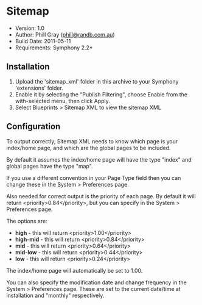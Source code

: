 # Sitemap

* Version: 1.0
* Author: Phill Gray (phill@randb.com.au)
* Build Date: 2011-05-11
* Requirements: Symphony 2.2*

## Installation

1. Upload the 'sitemap_xml' folder in this archive to your Symphony 'extensions' folder.
2. Enable it by selecting the "Publish Filtering", choose Enable from the with-selected menu, then click Apply.
3. Select Blueprints > Sitemap XML to view the sitemap XML

## Configuration
To output correctly, Sitemap XML needs to know which page is your index/home page, and which are the global pages to be included. 

By default it assumes the index/home page will have the type "index" and global pages have the type "map". 

If you use a different convention in your Page Type field then you can change these in the System > Preferences page. 

Also needed for correct output is the priority of each page. By default it will return &lt;priority&gt;0.84&lt;/priority&gt;, but you can specify in the System > Preferences page.

The options are:
* **high** - this will return &lt;priority&gt;1.00&lt;/priority&gt;
* **high-mid** - this will return &lt;priority&gt;0.84&lt;/priority&gt;
* **mid** - this will return &lt;priority&gt;0.64&lt;/priority&gt;
* **mid-low** - this will return &lt;priority&gt;0.44&lt;/priority&gt;
* **low** - this will return &lt;priority&gt;0.24&lt;/priority&gt;

The index/home page will automatically be set to 1.00.

You can also specify the modification date and change frequency in the System > Preferences page. These are set to the current date/time at installation and "monthly" respectively.